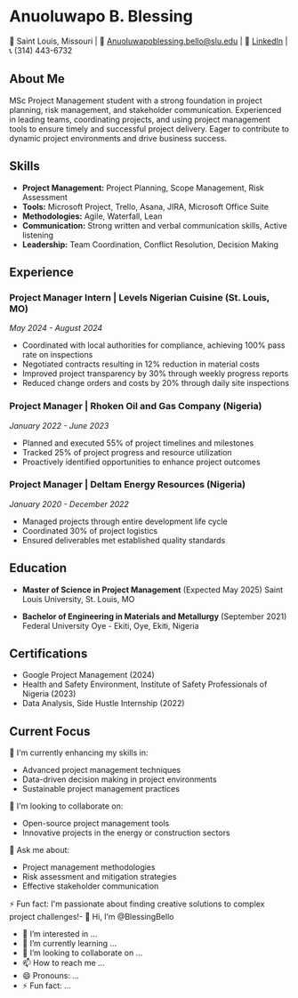# Anuoluwapo B. Blessing

📍 Saint Louis, Missouri | 📧 Anuoluwapoblessing.bello@slu.edu | 🔗 [LinkedIn](https://www.linkedin.com/in/anuoluwapo-bello-) | 📞 (314) 443-6732

## About Me

MSc Project Management student with a strong foundation in project planning, risk management, and stakeholder communication. Experienced in leading teams, coordinating projects, and using project management tools to ensure timely and successful project delivery. Eager to contribute to dynamic project environments and drive business success.

## Skills

- **Project Management:** Project Planning, Scope Management, Risk Assessment
- **Tools:** Microsoft Project, Trello, Asana, JIRA, Microsoft Office Suite
- **Methodologies:** Agile, Waterfall, Lean
- **Communication:** Strong written and verbal communication skills, Active listening
- **Leadership:** Team Coordination, Conflict Resolution, Decision Making

## Experience

### Project Manager Intern | Levels Nigerian Cuisine (St. Louis, MO)
*May 2024 - August 2024*

- Coordinated with local authorities for compliance, achieving 100% pass rate on inspections
- Negotiated contracts resulting in 12% reduction in material costs
- Improved project transparency by 30% through weekly progress reports
- Reduced change orders and costs by 20% through daily site inspections

### Project Manager | Rhoken Oil and Gas Company (Nigeria)
*January 2022 - June 2023*

- Planned and executed 55% of project timelines and milestones
- Tracked 25% of project progress and resource utilization
- Proactively identified opportunities to enhance project outcomes

### Project Manager | Deltam Energy Resources (Nigeria)
*January 2020 - December 2022*

- Managed projects through entire development life cycle
- Coordinated 30% of project logistics
- Ensured deliverables met established quality standards

## Education

- **Master of Science in Project Management** (Expected May 2025)
  Saint Louis University, St. Louis, MO

- **Bachelor of Engineering in Materials and Metallurgy** (September 2021)
  Federal University Oye - Ekiti, Oye, Ekiti, Nigeria

## Certifications

- Google Project Management (2024)
- Health and Safety Environment, Institute of Safety Professionals of Nigeria (2023)
- Data Analysis, Side Hustle Internship (2022)

## Current Focus

🌱 I'm currently enhancing my skills in:
- Advanced project management techniques
- Data-driven decision making in project environments
- Sustainable project management practices

👯 I'm looking to collaborate on:
- Open-source project management tools
- Innovative projects in the energy or construction sectors

💬 Ask me about:
- Project management methodologies
- Risk assessment and mitigation strategies
- Effective stakeholder communication

⚡ Fun fact: I'm passionate about finding creative solutions to complex project challenges!- 👋 Hi, I’m @BlessingBello
- 👀 I’m interested in ...
- 🌱 I’m currently learning ...
- 💞️ I’m looking to collaborate on ...
- 📫 How to reach me ...
- 😄 Pronouns: ...
- ⚡ Fun fact: ...

<!---
BlessingBello/BlessingBello is a ✨ special ✨ repository because its `README.md` (this file) appears on your GitHub profile.
You can click the Preview link to take a look at your changes.
--->
